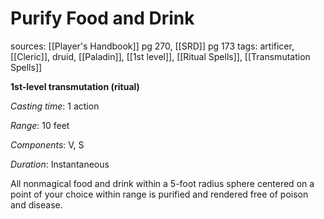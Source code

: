 # Purify Food and Drink
sources: [[Player's Handbook]] pg 270, [[SRD]] pg 173
tags: artificer, [[Cleric]], druid, [[Paladin]], [[1st level]], [[Ritual Spells]], [[Transmutation Spells]]

**1st-level transmutation (ritual)**

*Casting time*: 1 action

*Range*: 10 feet

*Components*: V, S

*Duration*: Instantaneous

All nonmagical food and drink within a 5-foot radius sphere centered on a point of your choice within range is purified and rendered free of poison and disease.
